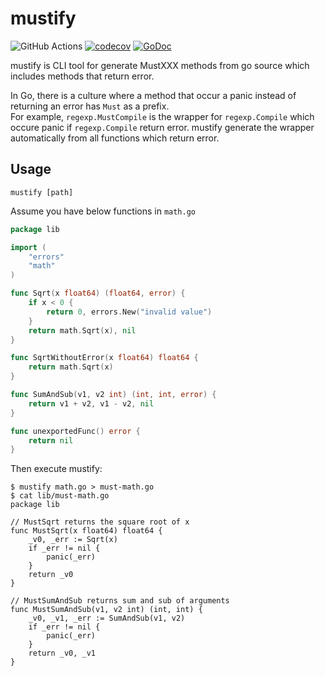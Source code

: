 # mustify
![GitHub Actions](https://github.com/mpppk/mustify/workflows/Go/badge.svg)
[![codecov](https://codecov.io/gh/mpppk/mustify/branch/master/graph/badge.svg)](https://codecov.io/gh/mpppk/mustify)
[![GoDoc](https://godoc.org/github.com/mpppk/mustify?status.svg)](https://godoc.org/github.com/mpppk/mustify)

mustify is CLI tool for generate MustXXX methods from go source which includes methods that return error.

In Go, there is a culture where a method that occur a panic instead of returning an error has `Must` as a prefix.  
For example, `regexp.MustCompile` is the wrapper for `regexp.Compile` which occure panic if `regexp.Compile` return error.
mustify generate the wrapper automatically from all functions which return error.

## Usage
`mustify [path]`

Assume you have below functions in `math.go`

```go
package lib

import (
	"errors"
	"math"
)

func Sqrt(x float64) (float64, error) {
	if x < 0 {
		return 0, errors.New("invalid value")
	}
	return math.Sqrt(x), nil
}

func SqrtWithoutError(x float64) float64 {
	return math.Sqrt(x)
}

func SumAndSub(v1, v2 int) (int, int, error) {
	return v1 + v2, v1 - v2, nil
}

func unexportedFunc() error {
	return nil
}
```

Then execute mustify:

```shell script
$ mustify math.go > must-math.go
$ cat lib/must-math.go
package lib

// MustSqrt returns the square root of x
func MustSqrt(x float64) float64 {
	_v0, _err := Sqrt(x)
	if _err != nil {
		panic(_err)
	}
	return _v0
}

// MustSumAndSub returns sum and sub of arguments
func MustSumAndSub(v1, v2 int) (int, int) {
	_v0, _v1, _err := SumAndSub(v1, v2)
	if _err != nil {
		panic(_err)
	}
	return _v0, _v1
}
```
